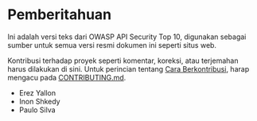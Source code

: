# Pemberitahuan

Ini adalah versi teks dari OWASP API Security Top 10, digunakan sebagai sumber untuk semua versi resmi  dokumen ini seperti situs web.

Kontribusi terhadap proyek seperti komentar, koreksi, atau terjemahan harus dilakukan di sini. Untuk perincian tentang [Cara Berkontribusi][1], harap mengacu pada [CONTRIBUTING.md][1].

* Erez Yallon
* Inon Shkedy
* Paulo Silva

[1]: ../../../CONTRIBUTING.md